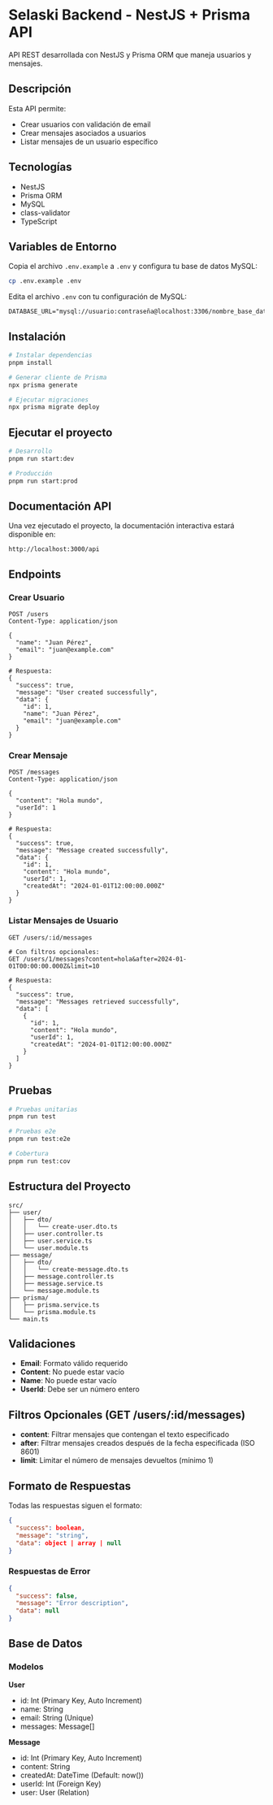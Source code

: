 # Selaski Backend - NestJS + Prisma API

API REST desarrollada con NestJS y Prisma ORM que maneja usuarios y mensajes.

## Descripción

Esta API permite:
- Crear usuarios con validación de email
- Crear mensajes asociados a usuarios
- Listar mensajes de un usuario específico

## Tecnologías

- NestJS
- Prisma ORM
- MySQL
- class-validator
- TypeScript

## Variables de Entorno

Copia el archivo `.env.example` a `.env` y configura tu base de datos MySQL:

```bash
cp .env.example .env
```

Edita el archivo `.env` con tu configuración de MySQL:
```
DATABASE_URL="mysql://usuario:contraseña@localhost:3306/nombre_base_datos"
```

## Instalación

```bash
# Instalar dependencias
pnpm install

# Generar cliente de Prisma
npx prisma generate

# Ejecutar migraciones
npx prisma migrate deploy
```

## Ejecutar el proyecto

```bash
# Desarrollo
pnpm run start:dev

# Producción
pnpm run start:prod
```

## Documentación API

Una vez ejecutado el proyecto, la documentación interactiva estará disponible en:
```
http://localhost:3000/api
```

## Endpoints

### Crear Usuario
```http
POST /users
Content-Type: application/json

{
  "name": "Juan Pérez",
  "email": "juan@example.com"
}

# Respuesta:
{
  "success": true,
  "message": "User created successfully",
  "data": {
    "id": 1,
    "name": "Juan Pérez",
    "email": "juan@example.com"
  }
}
```

### Crear Mensaje
```http
POST /messages
Content-Type: application/json

{
  "content": "Hola mundo",
  "userId": 1
}

# Respuesta:
{
  "success": true,
  "message": "Message created successfully",
  "data": {
    "id": 1,
    "content": "Hola mundo",
    "userId": 1,
    "createdAt": "2024-01-01T12:00:00.000Z"
  }
}
```

### Listar Mensajes de Usuario
```http
GET /users/:id/messages

# Con filtros opcionales:
GET /users/1/messages?content=hola&after=2024-01-01T00:00:00.000Z&limit=10

# Respuesta:
{
  "success": true,
  "message": "Messages retrieved successfully",
  "data": [
    {
      "id": 1,
      "content": "Hola mundo",
      "userId": 1,
      "createdAt": "2024-01-01T12:00:00.000Z"
    }
  ]
}
```

## Pruebas

```bash
# Pruebas unitarias
pnpm run test

# Pruebas e2e
pnpm run test:e2e

# Cobertura
pnpm run test:cov
```

## Estructura del Proyecto

```
src/
├── user/
│   ├── dto/
│   │   └── create-user.dto.ts
│   ├── user.controller.ts
│   ├── user.service.ts
│   └── user.module.ts
├── message/
│   ├── dto/
│   │   └── create-message.dto.ts
│   ├── message.controller.ts
│   ├── message.service.ts
│   └── message.module.ts
├── prisma/
│   ├── prisma.service.ts
│   └── prisma.module.ts
└── main.ts
```

## Validaciones

- **Email**: Formato válido requerido
- **Content**: No puede estar vacío
- **Name**: No puede estar vacío
- **UserId**: Debe ser un número entero

## Filtros Opcionales (GET /users/:id/messages)

- **content**: Filtrar mensajes que contengan el texto especificado
- **after**: Filtrar mensajes creados después de la fecha especificada (ISO 8601)
- **limit**: Limitar el número de mensajes devueltos (mínimo 1)

## Formato de Respuestas

Todas las respuestas siguen el formato:
```json
{
  "success": boolean,
  "message": "string",
  "data": object | array | null
}
```

### Respuestas de Error
```json
{
  "success": false,
  "message": "Error description",
  "data": null
}
```

## Base de Datos

### Modelos

**User**
- id: Int (Primary Key, Auto Increment)
- name: String
- email: String (Unique)
- messages: Message[]

**Message**
- id: Int (Primary Key, Auto Increment)
- content: String
- createdAt: DateTime (Default: now())
- userId: Int (Foreign Key)
- user: User (Relation)
